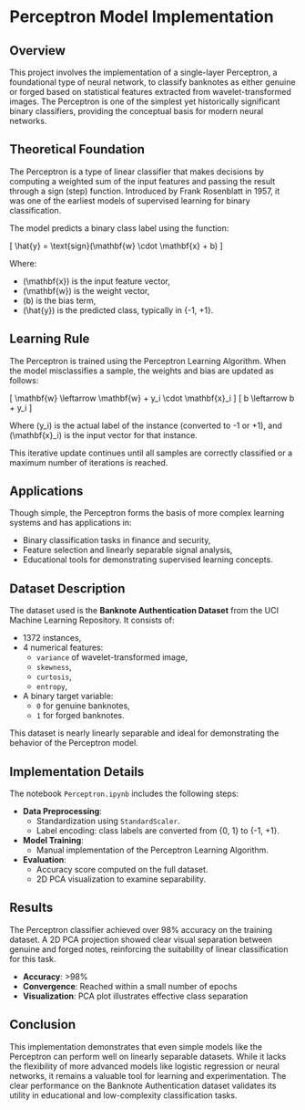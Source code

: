 # Perceptron Model Implementation

## Overview

This project involves the implementation of a single-layer Perceptron, a foundational type of neural network, to classify banknotes as either genuine or forged based on statistical features extracted from wavelet-transformed images. The Perceptron is one of the simplest yet historically significant binary classifiers, providing the conceptual basis for modern neural networks.

## Theoretical Foundation

The Perceptron is a type of linear classifier that makes decisions by computing a weighted sum of the input features and passing the result through a sign (step) function. Introduced by Frank Rosenblatt in 1957, it was one of the earliest models of supervised learning for binary classification.

The model predicts a binary class label using the function:

\[
\hat{y} = \text{sign}(\mathbf{w} \cdot \mathbf{x} + b)
\]

Where:
- \(\mathbf{x}\) is the input feature vector,
- \(\mathbf{w}\) is the weight vector,
- \(b\) is the bias term,
- \(\hat{y}\) is the predicted class, typically in \{-1, +1\}.

## Learning Rule

The Perceptron is trained using the Perceptron Learning Algorithm. When the model misclassifies a sample, the weights and bias are updated as follows:

\[
\mathbf{w} \leftarrow \mathbf{w} + y_i \cdot \mathbf{x}_i
\]
\[
b \leftarrow b + y_i
\]

Where \(y_i\) is the actual label of the instance (converted to -1 or +1), and \(\mathbf{x}_i\) is the input vector for that instance.

This iterative update continues until all samples are correctly classified or a maximum number of iterations is reached.

## Applications

Though simple, the Perceptron forms the basis of more complex learning systems and has applications in:

- Binary classification tasks in finance and security,
- Feature selection and linearly separable signal analysis,
- Educational tools for demonstrating supervised learning concepts.

## Dataset Description

The dataset used is the **Banknote Authentication Dataset** from the UCI Machine Learning Repository. It consists of:

- 1372 instances,
- 4 numerical features:
  - `variance` of wavelet-transformed image,
  - `skewness`,
  - `curtosis`,
  - `entropy`,
- A binary target variable:
  - `0` for genuine banknotes,
  - `1` for forged banknotes.

This dataset is nearly linearly separable and ideal for demonstrating the behavior of the Perceptron model.

## Implementation Details

The notebook `Perceptron.ipynb` includes the following steps:

- **Data Preprocessing**:
  - Standardization using `StandardScaler`.
  - Label encoding: class labels are converted from \{0, 1\} to \{-1, +1\}.
- **Model Training**:
  - Manual implementation of the Perceptron Learning Algorithm.
- **Evaluation**:
  - Accuracy score computed on the full dataset.
  - 2D PCA visualization to examine separability.

## Results

The Perceptron classifier achieved over 98% accuracy on the training dataset. A 2D PCA projection showed clear visual separation between genuine and forged notes, reinforcing the suitability of linear classification for this task.

- **Accuracy**: >98%
- **Convergence**: Reached within a small number of epochs
- **Visualization**: PCA plot illustrates effective class separation

## Conclusion

This implementation demonstrates that even simple models like the Perceptron can perform well on linearly separable datasets. While it lacks the flexibility of more advanced models like logistic regression or neural networks, it remains a valuable tool for learning and experimentation. The clear performance on the Banknote Authentication dataset validates its utility in educational and low-complexity classification tasks.

